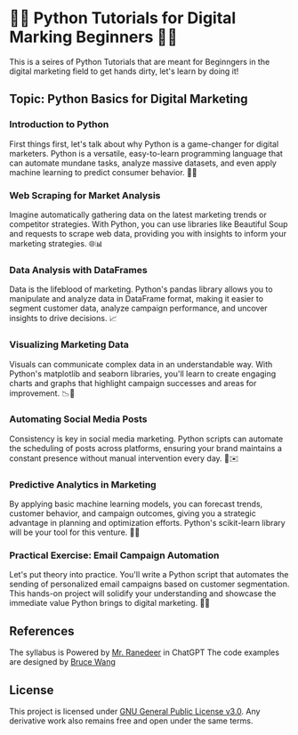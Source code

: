 # 🧙‍♂️ Python Tutorials for Digital Marking Beginners 🧙‍♀️

This is a seires of Python Tutorials that are meant for Beginngers in the digital marketing field to get hands dirty, let's learn by doing it!

## Topic: Python Basics for Digital Marketing

### Introduction to Python
First things first, let's talk about why Python is a game-changer for digital marketers. Python is a versatile, easy-to-learn programming language that can automate mundane tasks, analyze massive datasets, and even apply machine learning to predict consumer behavior. 🐍✨

### Web Scraping for Market Analysis
Imagine automatically gathering data on the latest marketing trends or competitor strategies. With Python, you can use libraries like Beautiful Soup and requests to scrape web data, providing you with insights to inform your marketing strategies. 🌐📊

### Data Analysis with DataFrames
Data is the lifeblood of marketing. Python's pandas library allows you to manipulate and analyze data in DataFrame format, making it easier to segment customer data, analyze campaign performance, and uncover insights to drive decisions. 📈

### Visualizing Marketing Data
Visuals can communicate complex data in an understandable way. With Python's matplotlib and seaborn libraries, you'll learn to create engaging charts and graphs that highlight campaign successes and areas for improvement. 📉🎨

### Automating Social Media Posts
Consistency is key in social media marketing. Python scripts can automate the scheduling of posts across platforms, ensuring your brand maintains a constant presence without manual intervention every day. 📆✉️

### Predictive Analytics in Marketing
By applying basic machine learning models, you can forecast trends, customer behavior, and campaign outcomes, giving you a strategic advantage in planning and optimization efforts. Python's scikit-learn library will be your tool for this venture. 🧠💡

### Practical Exercise: Email Campaign Automation
Let's put theory into practice. You'll write a Python script that automates the sending of personalized email campaigns based on customer segmentation. This hands-on project will solidify your understanding and showcase the immediate value Python brings to digital marketing. 📧🚀

## References

The syllabus is Powered by [Mr. Ranedeer](https://chat.openai.com/g/g-9PKhaweyb-mr-ranedeer) in ChatGPT
The code examples are designed by [Bruce Wang](https://github.com/bruceeewong)

## License

This project is licensed under [GNU General Public License v3.0](/LICENSE). Any derivative work also remains free and open under the same terms.
